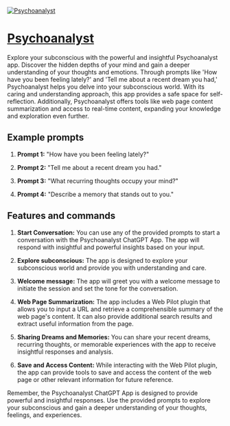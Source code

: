 [![Psychoanalyst](https://files.oaiusercontent.com/file-RnYWM7bc6HWQGa1TKoOQf4z9?se=2123-10-16T17%3A20%3A15Z&sp=r&sv=2021-08-06&sr=b&rscc=max-age%3D31536000%2C%20immutable&rscd=attachment%3B%20filename%3Dd3b0709e-9ae1-4e08-b02b-92da512de8d1.png&sig=b%2BIQEyvcYm0RQAywqLvpvUgvig%2BI63GSM65q2CukC0U%3D)](https://chat.openai.com/g/g-G9INzOvnq-psychoanalyst)

# [Psychoanalyst](https://chat.openai.com/g/g-G9INzOvnq-psychoanalyst)

Explore your subconscious with the powerful and insightful Psychoanalyst app. Discover the hidden depths of your mind and gain a deeper understanding of your thoughts and emotions. Through prompts like 'How have you been feeling lately?' and 'Tell me about a recent dream you had,' Psychoanalyst helps you delve into your subconscious world. With its caring and understanding approach, this app provides a safe space for self-reflection. Additionally, Psychoanalyst offers tools like web page content summarization and access to real-time content, expanding your knowledge and exploration even further.

## Example prompts

1. **Prompt 1:** "How have you been feeling lately?"

2. **Prompt 2:** "Tell me about a recent dream you had."

3. **Prompt 3:** "What recurring thoughts occupy your mind?"

4. **Prompt 4:** "Describe a memory that stands out to you."

## Features and commands

1. **Start Conversation:** You can use any of the provided prompts to start a conversation with the Psychoanalyst ChatGPT App. The app will respond with insightful and powerful insights based on your input.

2. **Explore subconscious:** The app is designed to explore your subconscious world and provide you with understanding and care.

3. **Welcome message:** The app will greet you with a welcome message to initiate the session and set the tone for the conversation.

4. **Web Page Summarization:** The app includes a Web Pilot plugin that allows you to input a URL and retrieve a comprehensible summary of the web page's content. It can also provide additional search results and extract useful information from the page.

5. **Sharing Dreams and Memories:** You can share your recent dreams, recurring thoughts, or memorable experiences with the app to receive insightful responses and analysis.

6. **Save and Access Content:** While interacting with the Web Pilot plugin, the app can provide tools to save and access the content of the web page or other relevant information for future reference.

Remember, the Psychoanalyst ChatGPT App is designed to provide powerful and insightful responses. Use the provided prompts to explore your subconscious and gain a deeper understanding of your thoughts, feelings, and experiences.